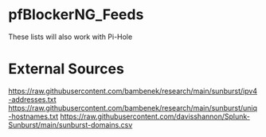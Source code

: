 # pfBlockerNG_Feeds

These lists will also work with Pi-Hole
# External Sources
https://raw.githubusercontent.com/bambenek/research/main/sunburst/ipv4-addresses.txt
https://raw.githubusercontent.com/bambenek/research/main/sunburst/uniq-hostnames.txt
https://raw.githubusercontent.com/davisshannon/Splunk-Sunburst/main/sunburst-domains.csv
